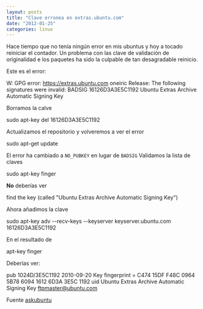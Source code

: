 ```yaml
---
layout: posts
title: "Clave erronea en extras.ubuntu.com"
date: "2012-01-25"
categories: linux
---
```


Hace tiempo que no tenía ningún error en mis ubuntus y hoy a tocado reiniciar el contador. Un problema con las clave de validación de originalidad e los paquetes ha sido la culpable de tan desagradable reinicio.

Este es el error:

W: GPG error: https://extras.ubuntu.com oneiric Release: The following signatures were invalid: BADSIG 16126D3A3E5C1192 Ubuntu Extras Archive Automatic Signing Key

Borramos la calve

sudo apt-key del 16126D3A3E5C1192

Actualizamos el repositorio y volveremos a ver el error

 sudo apt-get update

El error ha cambiado a `NO_PUBKEY` en lugar de `BADSIG` Validamos la lista de claves

 sudo apt-key finger

**No** deberías ver

find the key (called "Ubuntu Extras Archive Automatic Signing Key")

Ahora añadimos la clave

sudo apt-key adv --recv-keys --keyserver keyserver.ubuntu.com 16126D3A3E5C1192

En el resultado de

apt-key finger

Deberías ver:

pub 1024D/3E5C1192 2010-09-20 Key fingerprint = C474 15DF F48C 0964 5B78 6094 1612 6D3A 3E5C 1192 uid Ubuntu Extras Archive Automatic Signing Key <ftpmaster@ubuntu.com>

Fuente [askubuntu](https://askubuntu.com/questions/86424/how-to-fix-gpg-error-for-extras-ubuntu-com-oneiric-release "How to fix GPG error for extras.ubuntu.com oneiric Release [closed]")
